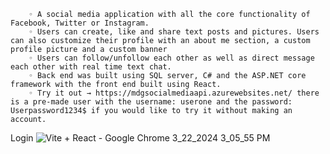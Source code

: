         ◦ A social media application with all the core functionality of Facebook, Twitter or Instagram.
        ◦ Users can create, like and share text posts and pictures. Users can also customize their profile with an about me section, a custom profile picture and a custom banner
        ◦ Users can follow/unfollow each other as well as direct message each other with real time text chat.
        ◦ Back end was built using SQL server, C# and the ASP.NET core framework with the front end built using React.
        ◦ Try it out → https://mdgsocialmediaapi.azurewebsites.net/ there is a pre-made user with the username: userone and the password: Userpassword1234$ if you would like to try it without making an account. 

Login ![Vite + React - Google Chrome 3_22_2024 3_05_55 PM](https://github.com/MatthewGsell/SocialMedia/assets/122045067/66de1340-6cde-41c8-a736-bdac6195f60a)
